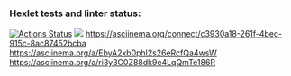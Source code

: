 ### Hexlet tests and linter status:
[![Actions Status](https://github.com/nneymyshev/frontend-project-44/workflows/hexlet-check/badge.svg)](https://github.com/nneymyshev/frontend-project-44/actions)
<a href="https://codeclimate.com/github/nneymyshev/frontend-project-44/maintainability"><img src="https://api.codeclimate.com/v1/badges/96d9cc244eec100a2aa0/maintainability" /></a>
https://asciinema.org/connect/c3930a18-261f-4bec-915c-8ac87452bcba
https://asciinema.org/a/EbyA2xb0phl2s26eRcfQa4wsW
https://asciinema.org/a/ri3y3C0Z88dk9e4LqQmTe186R
